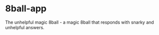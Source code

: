 # 8ball-app
 The unhelpful magic 8ball - a magic 8ball that responds with snarky and unhelpful answers.
